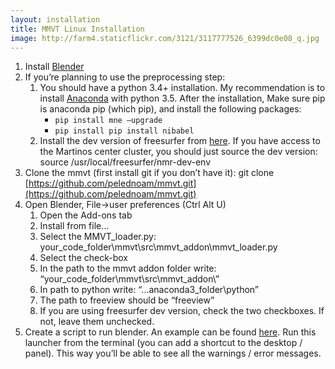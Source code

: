 ```yaml
---
layout: installation
title: MMVT Linux Installation
image: http://farm4.staticflickr.com/3121/3117777526_6399dc0e08_q.jpg
---
```

1. Install [Blender](https://www.blender.org/download/)
2. If you’re planning to use the preprocessing step:
    1. You should have a python 3.4+ installation. My recommendation is to install [Anaconda](https://www.continuum.io/downloads) with python 3.5. After the installation, 
    Make sure pip is anaconda pip (which pip), and install the following packages:
       * ``pip install mne –upgrade``
       * ``pip install pip install nibabel``
    2. Install the dev version of freesurfer from [here](ftp://surfer.nmr.mgh.harvard.edu/pub/dist/freesurfer/dev).
       If you have access to the Martinos center cluster, you should just source the dev version:
       source /usr/local/freesurfer/nmr-dev-env
3. Clone the mmvt (first install git if you don’t have it):
   git clone [https://github.com/pelednoam/mmvt.git](https://github.com/pelednoam/mmvt.git)
4. Open Blender, File->user preferences (Ctrl Alt U)
   1. Open the Add-ons tab
   2. Install from file…
   3. Select the MMVT_loader.py:
      your_code_folder\mmvt\src\mmvt_addon\mmvt_loader.py
   4. Select the check-box
   5. In the path to the mmvt addon folder write:
      “your_code_folder\mmvt\src\mmvt_addon\”
   6. In path to python write: “...anaconda3_folder\python”
   7. The path to freeview should be “freeview”
   8. If you are using freesurfer dev version, check the two checkboxes. 
      If not, leave them unchecked.
5. Create a script to run blender. An example can be found [here](https://github.com/pelednoam/mmvt/blob/master/misc/launch_blender). 
Run this launcher from the terminal (you can add a shortcut to the desktop / panel). 
This way you’ll be able to see all the warnings / error messages.

